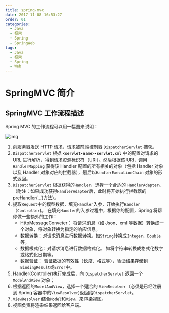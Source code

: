 ```yaml
---
title: spring-mvc
date: 2017-11-08 16:53:27
order: 01
categories:
  - Java
  - 框架
  - Spring
  - SpringWeb
tags:
  - Java
  - 框架
  - Spring
  - Web
---
```


# SpringMVC 简介

## SpringMVC 工作流程描述

Spring MVC 的工作流程可以用一幅图来说明：

![img](https://raw.githubusercontent.com/dunwu/images/master/cs/java/spring/web/spring-dispatcher-servlet.png)

1. 向服务器发送 HTTP 请求，请求被前端控制器 `DispatcherServlet` 捕获。
2. `DispatcherServlet` 根据 **`<servlet-name>-servlet.xml`** 中的配置对请求的 URL 进行解析，得到请求资源标识符（URI）。然后根据该 URI，调用 `HandlerMapping` 获得该 Handler 配置的所有相关的对象（包括 Handler 对象以及 Handler 对象对应的拦截器），最后以`HandlerExecutionChain` 对象的形式返回。
3. `DispatcherServlet` 根据获得的`Handler`，选择一个合适的 `HandlerAdapter`。（附注：如果成功获得`HandlerAdapter`后，此时将开始执行拦截器的 preHandler(...)方法）。
4. 提取`Request`中的模型数据，填充`Handler`入参，开始执行`Handler`（`Controller`)。 在填充`Handler`的入参过程中，根据你的配置，Spring 将帮你做一些额外的工作：
   - HttpMessageConveter： 将请求消息（如 Json、xml 等数据）转换成一个对象，将对象转换为指定的响应信息。
   - 数据转换：对请求消息进行数据转换。如`String`转换成`Integer`、`Double`等。
   - 数据根式化：对请求消息进行数据格式化。 如将字符串转换成格式化数字或格式化日期等。
   - 数据验证： 验证数据的有效性（长度、格式等），验证结果存储到`BindingResult`或`Error`中。
5. Handler(Controller)执行完成后，向 `DispatcherServlet` 返回一个 `ModelAndView` 对象；
6. 根据返回的`ModelAndView`，选择一个适合的 `ViewResolver`（必须是已经注册到 Spring 容器中的`ViewResolver`)返回给`DispatcherServlet`。
7. `ViewResolver` 结合`Model`和`View`，来渲染视图。
8. 视图负责将渲染结果返回给客户端。
